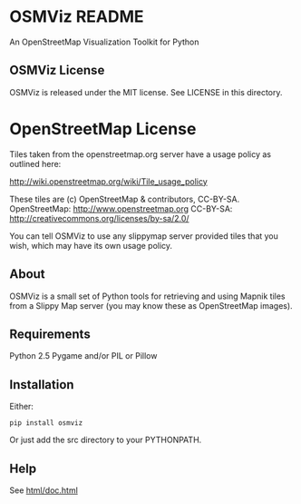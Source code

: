 # OSMViz README

An OpenStreetMap Visualization Toolkit for Python

## OSMViz License

OSMViz is released under the MIT license.
See LICENSE in this directory.


# OpenStreetMap License

Tiles taken from the openstreetmap.org server
have a usage policy as outlined here:

http://wiki.openstreetmap.org/wiki/Tile_usage_policy

These tiles are (c) OpenStreetMap & contributors, CC-BY-SA.
OpenStreetMap: http://www.openstreetmap.org
CC-BY-SA: http://creativecommons.org/licenses/by-sa/2.0/

You can tell OSMViz to use any slippymap server provided
tiles that you wish, which may have its own usage policy.

## About

OSMViz is a small set of Python tools for retrieving
and using Mapnik tiles from a Slippy Map server 
(you may know these as OpenStreetMap images).

## Requirements

Python 2.5
Pygame and/or PIL or Pillow

## Installation

Either:

    pip install osmviz

Or just add the src directory to your PYTHONPATH.

## Help

See [html/doc.html](html/doc.html)
